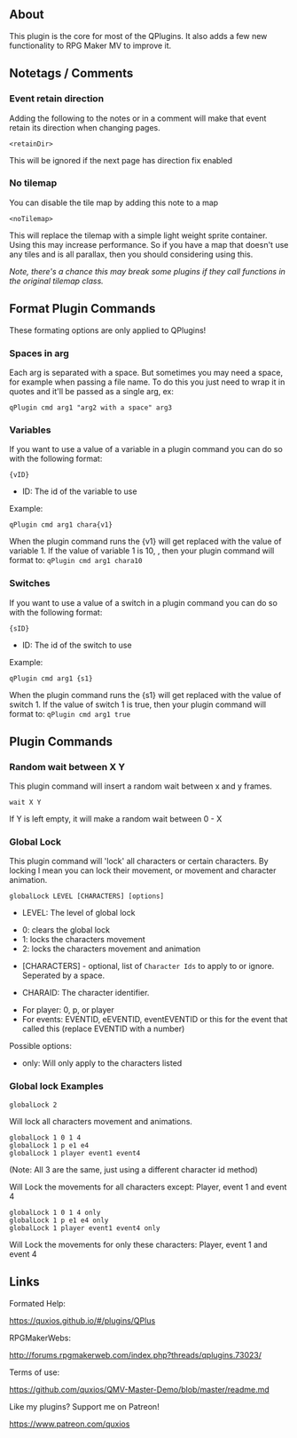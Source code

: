 

## AboutThis plugin is the core for most of the QPlugins. It also adds a few newfunctionality to RPG Maker MV to improve it.

## Notetags / Comments
### **Event retain direction**Adding the following to the notes or in a comment will make that event retainits direction when changing pages.~~~<retainDir>~~~This will be ignored if the next page has direction fix enabled

### **No tilemap**You can disable the tile map by adding this note to a map~~~<noTilemap>~~~This will replace the tilemap with a simple light weight sprite container.Using this may increase performance. So if you have a map that doesn't useany tiles and is all parallax, then you should considering using this.*Note, there's a chance this may break some plugins if they call functions inthe original tilemap class.*

## Format Plugin CommandsThese formating options are only applied to QPlugins!

### **Spaces in arg**Each arg is separated with a space. But sometimes you may need a space, forexample when passing a file name. To do this you just need to wrap it in quotesand it'll be passed as a single arg, ex:~~~qPlugin cmd arg1 "arg2 with a space" arg3~~~

### **Variables**If you want to use a value of a variable in a plugin command you can do so with the following format:~~~{vID}~~~- ID: The id of the variable to useExample:~~~qPlugin cmd arg1 chara{v1}~~~When the plugin command runs the {v1} will get replaced with the value ofvariable 1. If the value of variable 1 is 10, , then your plugin command willformat to: `qPlugin cmd arg1 chara10`

### **Switches**If you want to use a value of a switch in a plugin command you can do sowith the following format:~~~{sID}~~~- ID: The id of the switch to useExample:~~~qPlugin cmd arg1 {s1}~~~When the plugin command runs the {s1} will get replaced with the value ofswitch 1. If the value of switch 1 is true, then your plugin command willformat to: `qPlugin cmd arg1 true`

## Plugin Commands
### **Random wait between X Y**This plugin command will insert a random wait between x and y frames.~~~wait X Y~~~If Y is left empty, it will make a random wait between 0 - X

### **Global Lock**This plugin command will 'lock' all characters or certain characters. Bylocking I mean you can lock their movement, or movement and characteranimation.~~~globalLock LEVEL [CHARACTERS] [options]~~~- LEVEL: The level of global lock * 0: clears the global lock * 1: locks the characters movement * 2: locks the characters movement and animation- [CHARACTERS] - optional, list of `Character Ids` to apply to or ignore. Seperated by a space. * CHARAID: The character identifier.  - For player: 0, p, or player  - For events: EVENTID, eEVENTID, eventEVENTID or this for the event that called this  (replace EVENTID with a number)Possible options: - only: Will only apply to the characters listed

### **Global lock Examples**~~~globalLock 2~~~Will lock all characters movement and animations.~~~globalLock 1 0 1 4globalLock 1 p e1 e4globalLock 1 player event1 event4~~~(Note: All 3 are the same, just using a different character id method)Will Lock the movements for all characters except:Player, event 1 and event 4~~~globalLock 1 0 1 4 onlyglobalLock 1 p e1 e4 onlyglobalLock 1 player event1 event4 only~~~Will Lock the movements for only these characters:Player, event 1 and event 4

## LinksFormated Help: https://quxios.github.io/#/plugins/QPlusRPGMakerWebs: http://forums.rpgmakerweb.com/index.php?threads/qplugins.73023/Terms of use: https://github.com/quxios/QMV-Master-Demo/blob/master/readme.mdLike my plugins? Support me on Patreon! https://www.patreon.com/quxios